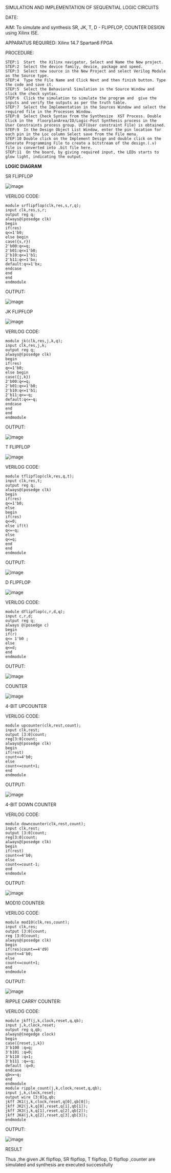 SIMULATION AND IMPLEMENTATION OF SEQUENTIAL LOGIC CIRCUITS

DATE:

AIM: 
 To simulate and synthesis SR, JK, T, D - FLIPFLOP, COUNTER DESIGN using Xilinx ISE.

APPARATUS REQUIRED:
Xilinx 14.7
Spartan6 FPGA

PROCEDURE:
```
STEP:1  Start  the Xilinx navigator, Select and Name the New project.
STEP:2  Select the device family, device, package and speed.       
STEP:3  Select new source in the New Project and select Verilog Module as the Source type.                       
STEP:4  Type the File Name and Click Next and then finish button. Type the code and save it.
STEP:5  Select the Behavioral Simulation in the Source Window and click the check syntax.                       
STEP:6  Click the simulation to simulate the program and  give the inputs and verify the outputs as per the truth table.               
STEP:7  Select the Implementation in the Sources Window and select the required file in the Processes Window.
STEP:8  Select Check Syntax from the Synthesize  XST Process. Double Click in the  FloorplanArea/IO/Logic-Post Synthesis process in the User Constraints process group. UCF(User constraint File) is obtained. 
STEP:9  In the Design Object List Window, enter the pin location for each pin in the Loc column Select save from the File menu.
STEP:10 Double click on the Implement Design and double click on the Generate Programming File to create a bitstream of the design.(.v) file is converted into .bit file here.
STEP:11  On the board, by giving required input, the LEDs starts to glow light, indicating the output.
```

**LOGIC DIAGRAM**

SR FLIPFLOP

![image](https://github.com/navaneethans/VLSI-LAB-EXP-4/assets/6987778/77fb7f38-5649-4778-a987-8468df9ea3c3)

VERILOG CODE:
```
module srflipflop(clk,res,s,r,q);
input clk,res,s,r;
output reg q;
always@(posedge clk)
begin
if(res)
q<=1'b0;
else begin
case({s,r})
2'b00:q<=q;
2'b01:q<=1'b0;
2'b10:q<=1'b1;
2'b11:q<=1'bx;
default:q<=1'bx;
endcase
end
end
endmodule
```

OUTPUT:

![image](https://github.com/navaneethans/VLSI-LAB-EXP-4/assets/159146834/926b0c0f-91db-45d5-b4cb-4695cdded668)





JK FLIPFLOP

![image](https://github.com/navaneethans/VLSI-LAB-EXP-4/assets/6987778/1510e030-4ddc-42b1-88ce-d00f6f0dc7e6)

VERILOG CODE:

```
module jk(clk,res,j,k,q);
input clk,res,j,k;
output reg q;
always@(posedge clk)
begin
if(res)
q<=1'b0;
else begin
case({j,k})
2'b00:q<=q;
2'b01:q<=1'b0;
2'b10:q<=1'b1;
2'b11:q<=~q;
default:q<=~q;
endcase
end
end
endmodule
```
OUTPUT:

![image](https://github.com/navaneethans/VLSI-LAB-EXP-4/assets/159146834/6942baf8-ba7b-4cc5-9362-d1b20388e75e)



T FLIPFLOP

![image](https://github.com/navaneethans/VLSI-LAB-EXP-4/assets/6987778/7a020379-efb1-4104-85ee-439d660baa08)

VERILOG CODE:
```
module tflipflop(clk,res,q,t);
input clk,res,t;
output reg q;
always@(posedge clk)
begin
if(res)
q<=1'b0;
else
begin
if(res)
q<=0;
else if(t)
q<=~q;
else
q<=q;
end
end
endmodule
```

OUTPUT:

![image](https://github.com/navaneethans/VLSI-LAB-EXP-4/assets/159146834/3d9e81c1-9ace-4162-a187-1896a94a9b07)



D FLIPFLOP

![image](https://github.com/navaneethans/VLSI-LAB-EXP-4/assets/6987778/dda843c5-f0a0-4b51-93a2-eaa4b7fa8aa0)

VERILOG CODE:
```
module dflipflop(c,r,d,q);
input c,r,d;
output reg q;
always @(posedge c)
begin
if(r)
q<= 1'b0 ;
else
q<=d;
end
endmodule
```

OUTPUT:

![image](https://github.com/navaneethans/VLSI-LAB-EXP-4/assets/159146834/f96c726b-515a-48c7-97a4-2a8b38495801)




COUNTER

![image](https://github.com/navaneethans/VLSI-LAB-EXP-4/assets/6987778/a1fc5f68-aafb-49a1-93d2-779529f525fa)

4-BIT UPCOUNTER

VERILOG CODE:
```
module upcounter(clk,rest,count);
input clk,rest;
output [3:0]count;
reg[3:0]count;
always@(posedge clk)
begin
if(rest)
count<=4'b0;
else
count<=count+1;
end
endmodule
```

OUTPUT:

![image](https://github.com/navaneethans/VLSI-LAB-EXP-4/assets/159146834/51ca4f89-ae21-4f30-8d5a-4a519b42a305)

4-BIT DOWN COUNTER

VERILOG CODE:
```
module downcounter(clk,rest,count);
input clk,rest;
output [3:0]count;
reg[3:0]count;
always@(posedge clk)
begin
if(rest)
count<=4'b0;
else
count<=count-1;
end
endmodule
```

OUTPUT:

![image](https://github.com/navaneethans/VLSI-LAB-EXP-4/assets/159146834/40525e6a-dd68-431d-8dcc-f0a7c3b06ef0)

MOD10 COUNTER:

VERILOG CODE:
```
module mod10(clk,res,count);
input clk,res;
output [3:0]count;
reg [3:0]count;
always@(posedge clk)
begin
if(res|count==4'd9)
count<=4'b0;
else
count<=count+1;
end 
endmodule
```

OUTPUT:

![image](https://github.com/navaneethans/VLSI-LAB-EXP-4/assets/159146834/63618a5b-1489-4b11-836e-29c944871834)

RIPPLE CARRY COUNTER:

VERILOG CODE:
```
module jkff(j,k,clock,reset,q,qb);
input j,k,clock,reset;
output reg q,qb;
always@(negedge clock)
begin
case({reset,j,k})
3'b100 :q=q;
3'b101 :q=0;
3'b110 :q=1;
3'b111 :q=~q;
default :q=0;
endcase
qb<=~q;
end
endmodule
module ripple_count(j,k,clock,reset,q,qb);
input j,k,clock,reset;
output wire [3:0]q,qb;
jkff JK1(j,k,clock,reset,q[0],qb[0]);
jkff JK2(j,k,q[0],reset,q[1],qb[1]);
jkff JK3(j,k,q[1],reset,q[2],qb[2]);
jkff JK4(j,k,q[2],reset,q[3],qb[3]);
endmodule
```

OUTPUT:

![image](https://github.com/navaneethans/VLSI-LAB-EXP-4/assets/159146834/ebb377e9-44f1-4b1b-b2bd-2699b92e2992)



RESULT

Thus ,the given JK flipflop, SR flipflop, T flipflop, D flipflop ,counter are simulated and synthesis are executed successfully
